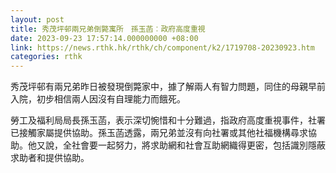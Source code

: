 ```yaml
---
layout: post
title: 秀茂坪邨兩兄弟倒斃寓所　孫玉菡︰政府高度重視
date: 2023-09-23 17:57:14.000000000 +08:00
link: https://news.rthk.hk/rthk/ch/component/k2/1719708-20230923.htm
categories: rthk
---
```


秀茂坪邨有兩兄弟昨日被發現倒斃家中，據了解兩人有智力問題，同住的母親早前入院，初步相信兩人因沒有自理能力而餓死。

勞工及福利局局長孫玉菡，表示深切惋惜和十分難過，指政府高度重視事件，社署已接觸家屬提供協助。孫玉菡透露，兩兄弟並沒有向社署或其他社福機構尋求協助。他又說，全社會要一起努力，將求助網和社會互助網織得更密，包括識別隱蔽求助者和提供協助。
